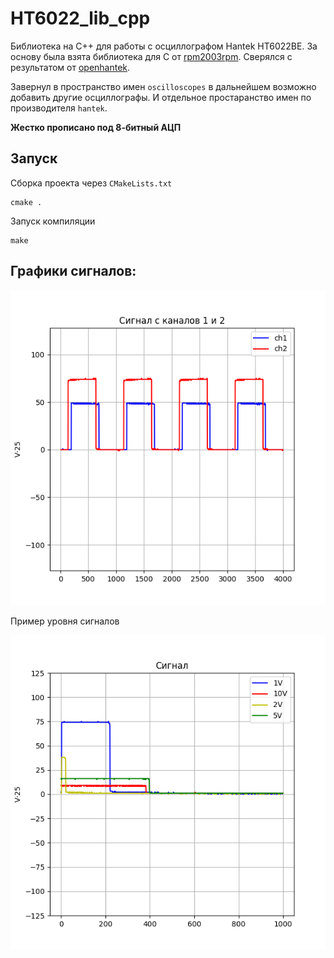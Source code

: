 # HT6022_lib_cpp

Библиотека на С++ для работы с осциллографом Hantek HT6022BE. За основу была взята библиотека для C от [rpm2003rpm](https://github.com/rpm2003rpm/HT6022_Driver/tree/master). Сверялся с результатом от [openhantek](https://github.com/OpenHantek/OpenHantek6022).

Завернул в пространство имен `oscilloscopes` в дальнейшем возможно добавить другие осциллографы. И отдельное простаранство имен по производителя `hantek`.

**Жестко прописано под 8-битный АЦП**

## Запуск

Сборка проекта через `CMakeLists.txt`

```
cmake .
```

Запуск компиляции

```
make
```

## Графики сигналов:

![](img/signal.png)

Пример уровня сигналов

![](img/levelSignals.png)

